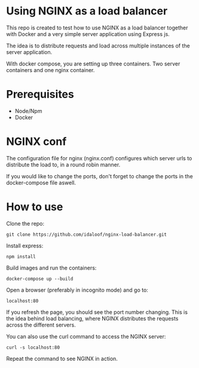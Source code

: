 # Using NGINX as a load balancer

This repo is created to test how to use NGINX as a load balancer together with Docker and a very simple server application using Express js.

The idea is to distribute requests and load across multiple instances of the server application.

With docker compose, you are setting up three containers. Two server containers and one nginx container.

# Prerequisites

* Node/Npm
* Docker

# NGINX conf

The configuration file for nginx (nginx.conf) configures which server urls to distribute the load to, in a round robin manner.

If you would like to change the ports, don't forget to change the ports in the docker-compose file aswell.

# How to use

Clone the repo:

```git clone https://github.com/idaloof/nginx-load-balancer.git```

Install express:

```npm install```

Build images and run the containers:

```docker-compose up --build```

Open a browser (preferably in incognito mode) and go to:

```localhost:80```

If you refresh the page, you should see the port number changing. This is the idea behind load balancing, where NGINX distributes the requests across the different servers.

You can also use the curl command to access the NGINX server:

```curl -s localhost:80```

Repeat the command to see NGINX in action.
